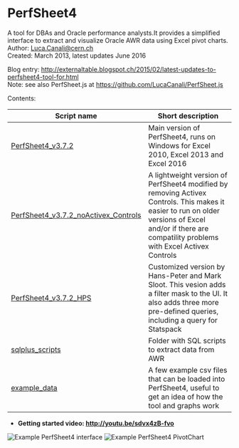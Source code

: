 # PerfSheet4

A tool for DBAs and Oracle performance analysts.It provides a simplified interface to extract and visualize Oracle AWR data using Excel pivot charts.  
Author: Luca.Canali@cern.ch  
Created: March 2013, latest updates June 2016  

Blog entry: http://externaltable.blogspot.ch/2015/02/latest-updates-to-perfsheet4-tool-for.html  
Note: see also PerfSheet.js at https://github.com/LucaCanali/PerfSheet.js

Contents:

| Script name             | Short description
| ----------------------- | ------------------------------------------------------------------------------------------------------------
| [PerfSheet4_v3.7.2](PerfSheet4_v3.7.2.xlsm)| Main version of PerfSheet4, runs on Windows for Excel 2010, Excel 2013 and Excel 2016
| [PerfSheet4_v3.7.2_noActivex_Controls](PerfSheet4_v3.7.2_noActivex_Controls.xlsm) | A lightweight version of PerfSheet4 modified by removing Activex Controls. This makes it easier to run on older versions of Excel and/or if there are compatility problems with Excel Activex Controls
| [PerfSheet4_v3.7.2_HPS](PerfSheet4_v3.7.2_HPS.xlsm) | Customized version by Hans-Peter and Mark Sloot. This vesion adds a filter mask to the UI. It also adds three more pre-defined queries, including a query for Statspack
| [sqlplus_scripts](sqlplus_scripts) | Folder with SQL scripts to extract data from AWR
| [example_data](example_data) | A few example csv files that can be loaded into PerfSheet4, useful to get an idea of how the tool and graphs work

- **Getting started video: http://youtu.be/sdvx4zB-fvo**

![Example PerfSheet4 interface](http://3.bp.blogspot.com/-Vd5j72FpdIU/VOJWn6i37HI/AAAAAAAAEoM/N8MBLUhnmQI/s1600/blog_PerfSheet4_v37.png)
![Example PerfSheet4 PivotChart](http://3.bp.blogspot.com/-RwUARWt1gNk/VN5osDj-rYI/AAAAAAAAEns/O1l_kbKhEtc/s1600/blog_perfsheet4_v37_graph_IO%2B_annotated.png)


